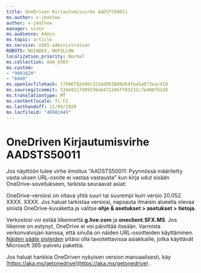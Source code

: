 ```yaml
---
title: OneDriven Kirjautumisvirhe AADSTS50011
ms.author: v-jmathew
author: v-jmathew
manager: scotv
ms.audience: Admin
ms.topic: article
ms.service: o365-administration
ROBOTS: NOINDEX, NOFOLLOW
localization_priority: Normal
ms.collection: Adm_O365
ms.custom:
- "9003820"
- "6840"
ms.openlocfilehash: 1f906f82e99c322ed953800d54fba5a073eacd10
ms.sourcegitcommit: 534e9217d99336eb471166ff83231c7e408fb1d9
ms.translationtype: MT
ms.contentlocale: fi-FI
ms.lasthandoff: 11/09/2020
ms.locfileid: "48982449"
---
```

# <a name="onedrive-login-error-aadsts50011"></a>OneDriven Kirjautumisvirhe AADSTS50011

Jos näyttöön tulee virhe ilmoitus "AADSTS50011: Pyynnössä määritetty vasta uksen URL-osoite ei vastaa vastausta" kun kirja udut sisään OneDrive-sovellukseen, tarkista seuraavat asiat:

OneDrive-versiosi on oltava yhtä suuri tai suurempi kuin versio 20.052. XXXX. XXXX. Jos haluat tarkistaa versiosi, napsauta ilmaisin alueella olevaa sinistä OneDrive-kuvaketta ja valitse **ohje & asetukset > asetukset > tietoja**.

Verkostosi voi estää liikennettä **g.live.com** ja **oneclient.SFX.MS**. Jos liikenne on estynyt, OneDrive ei voi päivittää itseään. Varmista verkonvalvojan kanssa, että sinulla on näiden URL-osoitteiden käyttäminen. [Näiden pääte pisteiden](https://docs.microsoft.com/microsoft-365/enterprise/urls-and-ip-address-ranges?view=o365-worldwide) pitäisi olla tavoitettavissa asiakkaille, jotka käyttävät Microsoft 365-palvelu pakettia.

Jos haluat hankkia OneDriven nykyisen version manuaalisesti, käy [https://aka.ms/getonedrive](https://aka.ms/getonedrive) .
